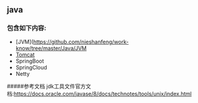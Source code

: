 ## java  
### 包含如下内容:  
   - [JVM](https://github.com/nieshanfeng/work-know/tree/master/Java/JVM
   - [Tomcat](https://github.com/nieshanfeng/work-know/tree/master/Java/Tomcat)
   - SpringBoot
   - SpringCloud
   - Netty
   
   
   
   
#####参考文档
jdk工具文件官方文档:https://docs.oracle.com/javase/8/docs/technotes/tools/unix/index.html  
